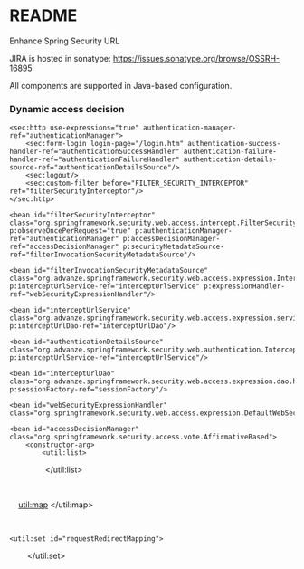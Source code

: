 # README #

Enhance Spring Security URL 

JIRA is hosted in sonatype: https://issues.sonatype.org/browse/OSSRH-16895

All components are supported in Java-based configuration.

### Dynamic access decision ###

    <sec:http use-expressions="true" authentication-manager-ref="authenticationManager">
        <sec:form-login login-page="/login.htm" authentication-success-handler-ref="authenticationSuccessHandler" authentication-failure-handler-ref="authenticationFailureHandler" authentication-details-source-ref="authenticationDetailsSource"/>
        <sec:logout/>
        <sec:custom-filter before="FILTER_SECURITY_INTERCEPTOR" ref="filterSecurityInterceptor"/>
    </sec:http>

    <bean id="filterSecurityInterceptor" class="org.springframework.security.web.access.intercept.FilterSecurityInterceptor" p:observeOncePerRequest="true" p:authenticationManager-ref="authenticationManager" p:accessDecisionManager-ref="accessDecisionManager" p:securityMetadataSource-ref="filterInvocationSecurityMetadataSource"/>

    <bean id="filterInvocationSecurityMetadataSource" class="org.advanze.springframework.security.web.access.expression.InterceptUrlFilterInvocationSecurityMetadataSource" p:interceptUrlService-ref="interceptUrlService" p:expressionHandler-ref="webSecurityExpressionHandler"/>

    <bean id="interceptUrlService" class="org.advanze.springframework.security.web.access.expression.service.impl.InterceptUrlServiceImpl" p:interceptUrlDao-ref="interceptUrlDao"/>

    <bean id="authenticationDetailsSource" class="org.advanze.springframework.security.web.authentication.InterceptUrlsWebAuthenticationDetailsSource" p:interceptUrlService-ref="interceptUrlService"/>

    <bean id="interceptUrlDao" class="org.advanze.springframework.security.web.access.expression.dao.hibernate.InterceptUrlDaoImpl" p:sessionFactory-ref="sessionFactory"/>
    
    <bean id="webSecurityExpressionHandler" class="org.springframework.security.web.access.expression.DefaultWebSecurityExpressionHandler"/>

    <bean id="accessDecisionManager" class="org.springframework.security.access.vote.AffirmativeBased">
        <constructor-arg>
            <util:list>
                <bean class="org.advanze.springframework.security.web.access.expression.InterceptUrlVoter" p:expressionHandler-ref="webSecurityExpressionHandler"/>
                <bean class="org.springframework.security.web.access.expression.WebExpressionVoter" p:expressionHandler-ref="webSecurityExpressionHandler"/>
            </util:list>
        </constructor-arg>
    </bean>
    
    <bean id="authenticationSuccessHandler" class="org.advanze.springframework.security.web.authentication.SavedRequestAwareAuthenticationSuccessHandler" p:userDao-ref="userDao" p:requestRedirectMapping-ref="requestRedirectMapping"/>
    
    <bean id="authenticationFailureHandler" class="org.advanze.springframework.security.web.authentication.ExceptionMappingAuthenticationFailureHandler" p:redirectStrategy-ref="redirectStrategy" p:defaultFailureUrl="/login.htm?login_error=1">
        <property name="exceptionMappings">
            <util:map>
                <entry key="org.springframework.security.authentication.CredentialsExpiredException" value="/user/changePassword.htm"/>
            </util:map>
        </property>
    </bean>

    <bean id="redirectStrategy" class="org.advanze.springframework.security.web.SavedRequestParamRedirectStrategy" p:requestRedirectMapping-ref="requestRedirectMapping"/>

    <util:set id="requestRedirectMapping">
        <bean class="org.advanze.springframework.security.web.authentication.SessionRequestKeyPair" p:sessionKey="org.advanze.springframework.security.web.SavedRequestParamRedirectStrategy.username" p:requestKey="username"/>
    </util:set>
